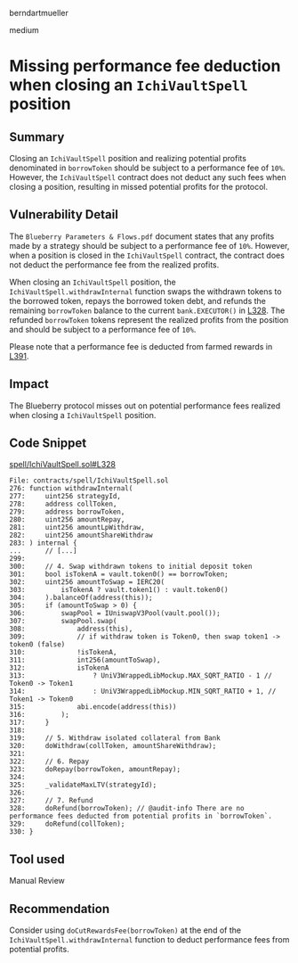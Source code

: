 berndartmueller

medium

# Missing performance fee deduction when closing an `IchiVaultSpell` position

## Summary

Closing an `IchiVaultSpell` position and realizing potential profits denominated in `borrowToken` should be subject to a performance fee of `10%`. However, the `IchiVaultSpell` contract does not deduct any such fees when closing a position, resulting in missed potential profits for the protocol.

## Vulnerability Detail

The `Blueberry Parameters & Flows.pdf` document states that any profits made by a strategy should be subject to a performance fee of `10%`. However, when a position is closed in the `IchiVaultSpell` contract, the contract does not deduct the performance fee from the realized profits.

When closing an `IchiVaultSpell` position, the `IchiVaultSpell.withdrawInternal` function swaps the withdrawn tokens to the borrowed token, repays the borrowed token debt, and refunds the remaining `borrowToken` balance to the current `bank.EXECUTOR()` in [L328](https://github.com/sherlock-audit/2023-02-blueberry/blob/main/contracts/spell/IchiVaultSpell.sol#L328). The refunded `borrowToken` tokens represent the realized profits from the position and should be subject to a performance fee of `10%`.

Please note that a performance fee is deducted from farmed rewards in [L391](https://github.com/sherlock-audit/2023-02-blueberry/blob/main/contracts/spell/IchiVaultSpell.sol#L391).

## Impact

The Blueberry protocol misses out on potential performance fees realized when closing a `IchiVaultSpell` position.

## Code Snippet

[spell/IchiVaultSpell.sol#L328](https://github.com/sherlock-audit/2023-02-blueberry/blob/main/contracts/spell/IchiVaultSpell.sol#L328)

```solidity
File: contracts/spell/IchiVaultSpell.sol
276: function withdrawInternal(
277:     uint256 strategyId,
278:     address collToken,
279:     address borrowToken,
280:     uint256 amountRepay,
281:     uint256 amountLpWithdraw,
282:     uint256 amountShareWithdraw
283: ) internal {
...      // [...]
299:
300:     // 4. Swap withdrawn tokens to initial deposit token
301:     bool isTokenA = vault.token0() == borrowToken;
302:     uint256 amountToSwap = IERC20(
303:         isTokenA ? vault.token1() : vault.token0()
304:     ).balanceOf(address(this));
305:     if (amountToSwap > 0) {
306:         swapPool = IUniswapV3Pool(vault.pool());
307:         swapPool.swap(
308:             address(this),
309:             // if withdraw token is Token0, then swap token1 -> token0 (false)
310:             !isTokenA,
311:             int256(amountToSwap),
312:             isTokenA
313:                 ? UniV3WrappedLibMockup.MAX_SQRT_RATIO - 1 // Token0 -> Token1
314:                 : UniV3WrappedLibMockup.MIN_SQRT_RATIO + 1, // Token1 -> Token0
315:             abi.encode(address(this))
316:         );
317:     }
318:
319:     // 5. Withdraw isolated collateral from Bank
320:     doWithdraw(collToken, amountShareWithdraw);
321:
322:     // 6. Repay
323:     doRepay(borrowToken, amountRepay);
324:
325:     _validateMaxLTV(strategyId);
326:
327:     // 7. Refund
328:     doRefund(borrowToken); // @audit-info There are no performance fees deducted from potential profits in `borrowToken`.
329:     doRefund(collToken);
330: }
```

## Tool used

Manual Review

## Recommendation

Consider using `doCutRewardsFee(borrowToken)` at the end of the `IchiVaultSpell.withdrawInternal` function to deduct performance fees from potential profits.
